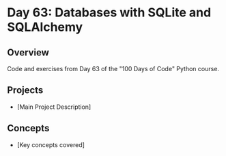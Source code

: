 # Day 63: Databases with SQLite and SQLAlchemy

## Overview
Code and exercises from Day 63 of the "100 Days of Code" Python course.

## Projects
- [Main Project Description]

## Concepts
- [Key concepts covered]

